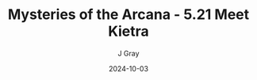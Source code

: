 ---
title: 'Mysteries of the Arcana - 5.21 Meet Kietra'
alt: 'Mysteries of the Arcana'
date: '2024-10-03'
author: 'J Gray'
artist: 'Keira'
---